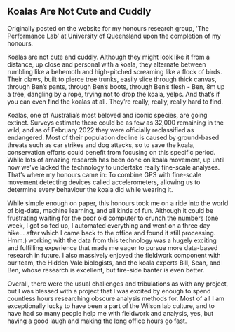 

## Koalas Are Not Cute and Cuddly
Originally posted on the website for my honours research group, 'The Performance Lab' at University of Queensland upon the completion of my honours.

Koalas are not cute and cuddly. Although they might look like it from a distance, up close and personal with a koala, they alternate between rumbling like a behemoth and high-pitched screaming like a flock of birds. Their claws, built to pierce tree trunks, easily slice through thick canvas, through Ben’s pants, through Ben’s boots, through Ben’s flesh - Ben, 8m up a tree, dangling by a rope, trying not to drop the koala, yelps. And that’s if you can even find the koalas at all. They’re really, really, really hard to find.

Koalas, one of Australia’s most beloved and iconic species, are going extinct. Surveys estimate there could be as few as 32,000 remaining in the wild, and as of February 2022 they were officially reclassified as endangered. Most of their population decline is caused by ground-based threats such as car strikes and dog attacks, so to save the koala, conservation efforts could benefit from focusing on this specific period. While lots of amazing research has been done on koala movement, up until now we’ve lacked the technology to undertake really fine-scale analyses. That’s where my honours came in: To combine GPS with fine-scale movement detecting devices called accelerometers, allowing us to determine every behaviour the koala did while wearing it.

While simple enough on paper, this honours took me on a ride into the world of big-data, machine learning, and all kinds of fun. Although it could be frustrating waiting for the poor old computer to crunch the numbers (one week, I got so fed up, I automated everything and went on a three day hike… after which I came back to the office and found it still processing. Hmm.) working with the data from this technology was a hugely exciting and fulfilling experience that made me eager to pursue more data-based research in future. I also massively enjoyed the fieldwork component with our team, the Hidden Vale biologists, and the koala experts Bill, Sean, and Ben, whose research is excellent, but fire-side banter is even better.

Overall, there were the usual challenges and tribulations as with any project, but I was blessed with a project that I was excited by enough to spend countless hours researching obscure analysis methods for. Most of all I am exceptionally lucky to have been a part of the Wilson lab culture, and to have had so many people help me with fieldwork and analysis, yes, but having a good laugh and making the long office hours go fast.

